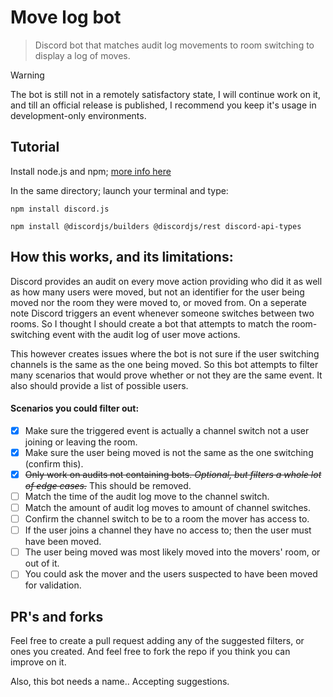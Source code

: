 # Move log bot
> Discord bot that matches audit log movements to room switching to display a log of moves.

> [!WARNING]  
> The bot is still not in a remotely satisfactory state, I will continue work on it, and till an official release is published, I recommend you keep it's usage in development-only environments.

## Tutorial

Install node.js and npm; [more info here](https://docs.npmjs.com/downloading-and-installing-node-js-and-npm)

In the same directory; launch your terminal and type:

```
npm install discord.js
```
```
npm install @discordjs/builders @discordjs/rest discord-api-types
```

## How this works, and its limitations:

Discord provides an audit on every move action providing who did it as well as how many users were moved, but not an identifier for the user being moved nor the room they were moved to, or moved from. On a seperate note Discord triggers an event whenever someone switches between two rooms. So I thought I should create a bot that attempts to match the room-switching event with the audit log of user move actions.

This however creates issues where the bot is not sure if the user switching channels is the same as the one being moved. So this bot attempts to filter many scenarios that would prove whether or not they are the same event. It also should provide a list of possible users.

#### Scenarios you could filter out:

- [x] Make sure the triggered event is actually a channel switch not a user joining or leaving the room.
- [x] Make sure the user being moved is not the same as the one switching (confirm this).
- [x] ~~Only work on audits not containing bots. *Optional, but filters a whole lot of edge cases.*~~ This should be removed.
- [ ] Match the time of the audit log move to the channel switch.
- [ ] Match the amount of audit log moves to amount of channel switches.
- [ ] Confirm the channel switch to be to a room the mover has access to.
- [ ] If the user joins a channel they have no access to; then the user must have been moved.
- [ ] The user being moved was most likely moved into the movers' room, or out of it.
- [ ] You could ask the mover and the users suspected to have been moved for validation.

## PR's and forks

Feel free to create a pull request adding any of the suggested filters, or ones you created. And feel free to fork the repo if you think you can improve on it.

Also, this bot needs a name.. Accepting suggestions.
